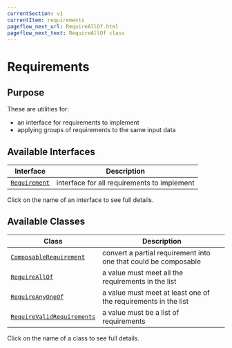 ```yaml
---
currentSection: v1
currentItem: requirements
pageflow_next_url: RequireAllOf.html
pageflow_next_text: RequireAllOf class
---
```


# Requirements

## Purpose

These are utilities for:

* an interface for requirements to implement
* applying groups of requirements to the same input data

## Available Interfaces

Interface | Description
------|------------
[`Requirement`](Requirement.html) | interface for all requirements to implement

Click on the name of an interface to see full details.

## Available Classes

Class | Description
------|------------
[`ComposableRequirement`](ComposableRequirement.html) | convert a partial requirement into one that could be composable
[`RequireAllOf`](RequireAllOf.html) | a value must meet all the requirements in the list
[`RequireAnyOneOf`](RequireAnyOneOf.html) | a value must meet at least one of the requirements in the list
[`RequireValidRequirements`](RequireValidRequirements.html) | a value must be a list of requirements

Click on the name of a class to see full details.

